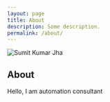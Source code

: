 ```yaml
---
layout: page
title: About
description: Some description.
permalink: /about/
---
```


<img itemprop="image" class="img-rounded" src="http://res.cloudinary.com/dm7h7e8xj/image/upload/c_fill,h_200,w_200/v1504971955/neo_ruqszk.jpg" alt="Sumit Kumar Jha">

## About

Hello, I am automation consultant
